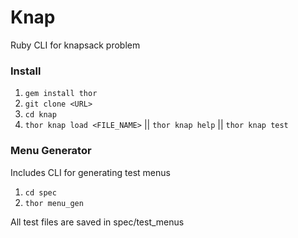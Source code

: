 # Knap
Ruby CLI for knapsack problem

### Install
1. `gem install thor`
2. `git clone <URL>`
3. `cd knap`
4. `thor knap load <FILE_NAME>` || `thor knap help` || `thor knap test`

### Menu Generator
Includes CLI for generating test menus

1. `cd spec`
2. `thor menu_gen`

All test files are saved in spec/test_menus
